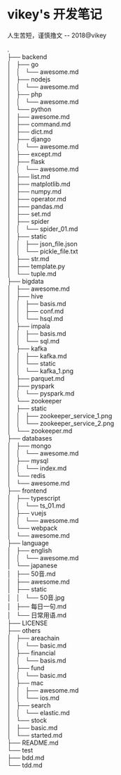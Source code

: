 # vikey's 开发笔记
人生苦短，谨慎撸文 -- 2018@vikey  

.  
├── backend  
│   ├── go  
│   │   └── awesome.md  
│   ├── nodejs  
│   │   └── awesome.md  
│   ├── php  
│   │   └── awesome.md  
│   └── python  
│       ├── awesome.md  
│       ├── command.md  
│       ├── dict.md  
│       ├── django  
│       │   └── awesome.md  
│       ├── except.md  
│       ├── flask  
│       │   └── awesome.md  
│       ├── list.md  
│       ├── matplotlib.md  
│       ├── numpy.md  
│       ├── operator.md  
│       ├── pandas.md  
│       ├── set.md  
│       ├── spider  
│       │   └── spider_01.md  
│       ├── static  
│       │   ├── json_file.json  
│       │   └── pickle_file.txt  
│       ├── str.md  
│       ├── template.py  
│       └── tuple.md  
├── bigdata  
│   ├── awesome.md  
│   ├── hive  
│   │   ├── basis.md  
│   │   ├── conf.md  
│   │   └── hsql.md  
│   ├── impala  
│   │   ├── basis.md  
│   │   └── sql.md  
│   ├── kafka  
│   │   ├── kafka.md  
│   │   └── static  
│   │       └── kafka_1.png  
│   ├── parquet.md  
│   ├── pyspark  
│   │   └── pyspark.md  
│   └── zookeeper  
│       ├── static  
│       │   ├── zookeeper_service_1.png  
│       │   └── zookeeper_service_2.png  
│       └── zookeeper.md  
├── databases  
│   ├── mongo  
│   │   └── awesome.md  
│   ├── mysql  
│   │   └── index.md  
│   └── redis  
│       └── awesome.md  
├── frontend  
│   ├── typescript  
│   │   └── ts_01.md  
│   ├── vuejs  
│   │   └── awesome.md  
│   └── webpack  
│       └── awesome.md  
├── language  
│   ├── english  
│   │   └── awesome.md  
│   └── japanese  
│       ├── 50音.md  
│       ├── awesome.md  
│       ├── static  
│       │   └── 50音.jpg  
│       ├── 每日一句.md  
│       └── 日常用语.md  
├── LICENSE  
├── others  
│   ├── areachain  
│   │   └── basic.md  
│   ├── financial  
│   │   └── basis.md  
│   ├── fund  
│   │   └── basic.md  
│   ├── mac  
│   │   ├── awesome.md  
│   │   └── ios.md  
│   ├── search  
│   │   └── elastic.md  
│   └── stock  
│       ├── basic.md  
│       └── started.md  
├── README.md  
└── test  
    ├── bdd.md  
    └── tdd.md  

